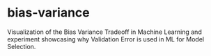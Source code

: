 # bias-variance
Visualization of the Bias Variance Tradeoff in Machine Learning and experiment showcasing why Validation Error is used in ML for Model Selection.
